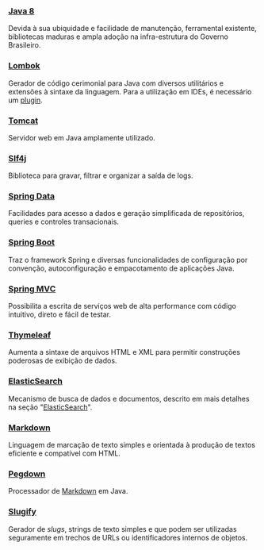 ### [Java 8](https://www.java.com/)

Devida à sua ubiquidade e facilidade de manutenção, ferramental existente, bibliotecas maduras e ampla adoção na infra-estrutura do Governo Brasileiro.

### [Lombok](http://projectlombok.org/)

Gerador de código cerimonial para Java com diversos utilitários e extensões à sintaxe da linguagem. Para a utilização em IDEs, é necessário um [plugin](https://github.com/mplushnikov/lombok-intellij-plugin).

### [Tomcat](http://tomcat.apache.org)

Servidor web em Java amplamente utilizado.

### [Slf4j](http://slf4j.org)

Biblioteca para gravar, filtrar e organizar a saída de logs.

### [Spring Data](http://projects.spring.io/spring-data/)

Facilidades para acesso a dados e geração simplificada de repositórios, queries e controles transacionais.

### [Spring Boot](http://projects.spring.io/spring-boot/)

Traz o framework Spring e diversas funcionalidades de configuração por convenção, autoconfiguração e empacotamento de aplicações Java.

### [Spring MVC](http://docs.spring.io/spring/docs/current/spring-framework-reference/html/mvc.html)

Possibilita a escrita de serviços web de alta performance com código intuitivo, direto e fácil de testar.

### [Thymeleaf](http://www.thymeleaf.org)

Aumenta a sintaxe de arquivos HTML e XML para permitir construções poderosas de exibição de dados.

### [ElasticSearch]

Mecanismo de busca de dados e documentos, descrito em mais detalhes na seção "[ElasticSearch](./elasticsearch.md)".

[ElasticSearch]:http://elasticsearch.org

### [Markdown]

Linguagem de marcação de texto simples e orientada à produção de textos eficiente e compatível com HTML.

[Markdown]:http://daringfireball.net/projects/markdown/

### [Pegdown](https://github.com/sirthias/pegdown)

Processador de [Markdown] em Java.

### [Slugify](https://github.com/slugify/slugify)

Gerador de _slugs_, strings de texto simples e que podem ser utilizadas seguramente em trechos de URLs ou identificadores internos de objetos.
